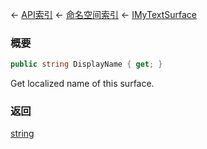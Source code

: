 ← [API索引](Api-Index) ← [命名空间索引](Namespace-Index) ← [IMyTextSurface](Sandbox.ModAPI.Ingame.IMyTextSurface)

### 概要

```csharp
public string DisplayName { get; }
```

Get localized name of this surface.

### 返回

[string](https://docs.microsoft.com/en-us/dotnet/api/System.String?view=netframework-4.6)

